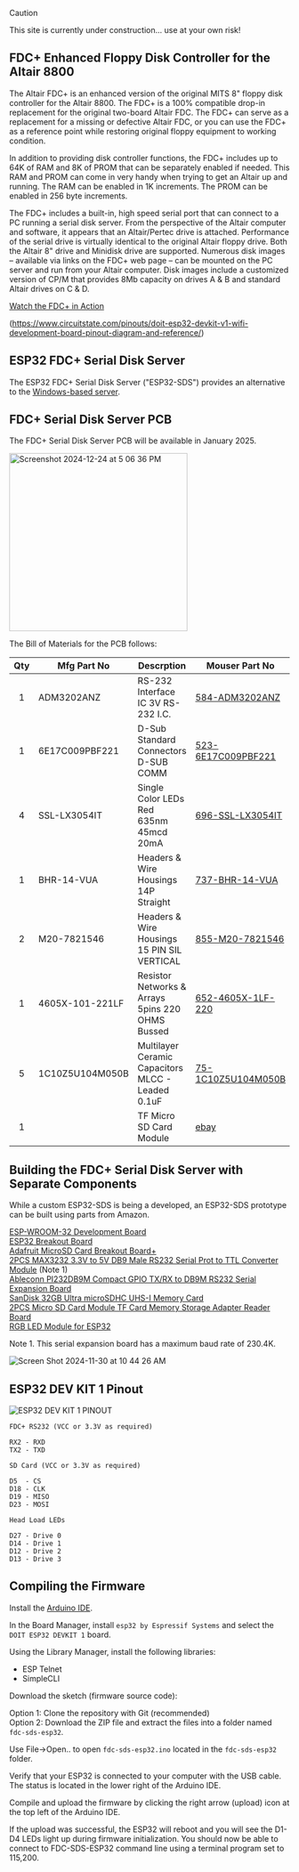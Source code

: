 > [!CAUTION]
> This site is currently under construction... use at your own risk!

## FDC+ Enhanced Floppy Disk Controller for the Altair 8800

The Altair FDC+ is an enhanced version of the original MITS 8" floppy disk controller for the Altair 8800. The FDC+ is a 100% compatible drop-in replacement for the original two-board Altair FDC. The FDC+ can serve as a replacement for a missing or defective Altair FDC, or you can use the FDC+ as a reference point while restoring original floppy equipment to working condition.

In addition to providing disk controller functions, the FDC+ includes up to 64K of RAM and 8K of PROM that can be separately enabled if needed. This RAM and PROM can come in very handy when trying to get an Altair up and running. The RAM can be enabled in 1K increments. The PROM can be enabled in 256 byte increments.

The FDC+ includes a built-in, high speed serial port that can connect to a PC running a serial disk server. From the perspective of the Altair computer and software, it appears that an Altair/Pertec drive is attached. Performance of the serial drive is virtually identical to the original Altair floppy drive. Both the Altair 8" drive and Minidisk drive are supported. Numerous disk images – available via links on the FDC+ web page – can be mounted on the PC server and run from your Altair computer. Disk images include a customized version of CP/M that provides 8Mb capacity on drives A & B and standard Altair drives on C & D.

[Watch the FDC+ in Action](https://youtu.be/1U013-9eB1A)

(https://www.circuitstate.com/pinouts/doit-esp32-devkit-v1-wifi-development-board-pinout-diagram-and-reference/)

## ESP32 FDC+ Serial Disk Server

The ESP32 FDC+ Serial Disk Server ("ESP32-SDS") provides an alternative to the [Windows-based server](https://deramp.com/downloads/altair/hardware/fdc+/).

## FDC+ Serial Disk Server PCB

The FDC+ Serial Disk Server PCB will be available in January 2025. 

<img width="320" alt="Screenshot 2024-12-24 at 5 06 36 PM" src="https://github.com/user-attachments/assets/9c0f0eb7-4c43-4fe9-b84d-324a5f10a993" />

The Bill of Materials for the PCB follows:

| Qty | Mfg Part No | Descrption | Mouser Part No |
| :---: | --- | --- | --- |
| 1 | ADM3202ANZ | RS-232 Interface IC 3V RS-232 I.C. | [584-ADM3202ANZ](https://www.mouser.com/ProductDetail/Analog-Devices-Inc/ADM3202ANZ?qs=BpaRKvA4VqGy3Fct1O6liQ%3D%3D) |
| 1 | 6E17C009PBF221 | D-Sub Standard Connectors D-SUB COMM | [523-6E17C009PBF221](https://www.mouser.com/ProductDetail/Amphenol/6E17C009PBF221?qs=2UEroHdFiHFb7qBbHly%252BOw%3D%3D) |
| 4 | SSL-LX3054IT | Single Color LEDs Red 635nm 45mcd 20mA | [696-SSL-LX3054IT](https://www.mouser.com/ProductDetail/Lumex/SSL-LX3054IT?qs=UWUCXFQQ%252BdkEhC8Xaa4uvA%3D%3D) |
| 1 | BHR-14-VUA | Headers & Wire Housings 14P Straight | [737-BHR-14-VUA](https://www.mouser.com/ProductDetail/Adam-Tech/BHR-14-VUA?qs=Zix4r1UhwbW8CWl3rs8Caw%3D%3D) |
| 2 | M20-7821546 | Headers & Wire Housings 15 PIN SIL VERTICAL | [855-M20-7821546](https://www.mouser.com/ProductDetail/Harwin/M20-7821546?qs=ulE8k0yEMYaXNbedAzK8cQ%3D%3D) |
| 1 | 4605X-101-221LF | Resistor Networks & Arrays 5pins 220 OHMS Bussed | [652-4605X-1LF-220](https://www.mouser.com/ProductDetail/Bourns/4605X-101-221LF?qs=y2ToytHrPzhsB9XeiWC9CQ%3D%3D) |
| 5 | 1C10Z5U104M050B | Multilayer Ceramic Capacitors MLCC - Leaded 0.1uF | [75-1C10Z5U104M050B](https://www.mouser.com/ProductDetail/Vishay/1C10Z5U104M050B?qs=2rshWTB%2FmZxIrslbYXpm1Q%3D%3D) |
| 1 | &nbsp; | TF Micro SD Card Module | [ebay](https://www.ebay.com/itm/203852249807) |

## Building the FDC+ Serial Disk Server with Separate Components

While a custom ESP32-SDS is being a developed, an ESP32-SDS prototype can be built using parts from Amazon.

[ESP-WROOM-32 Development Board](https://www.amazon.com/dp/B07WCG1PLV)  
[ESP32 Breakout Board](https://www.amazon.com/dp/B0BNQ85GF3)  
[Adafruit MicroSD Card Breakout Board+](https://www.amazon.com/dp/B00NAY2NAI)  
[2PCS MAX3232 3.3V to 5V DB9 Male RS232 Serial Prot to TTL Converter Module](https://www.amazon.com/dp/B07LBDZ9WG) (Note 1)  
[Ableconn PI232DB9M Compact GPIO TX/RX to DB9M RS232 Serial Expansion Board](https://www.amazon.com/dp/B00WPBXDJC)  
[SanDisk 32GB Ultra microSDHC UHS-I Memory Card](https://www.amazon.com/dp/B073JWXGNT)  
[2PCS Micro SD Card Module TF Card Memory Storage Adapter Reader Board](https://www.amazon.com/dp/B08C4WY2WR)  
[RGB LED Module for ESP32](https://www.amazon.com/dp/B0BXKMGSG6)  

Note 1. This serial expansion board has a maximum baud rate of 230.4K.

![Screen Shot 2024-11-30 at 10 44 26 AM](https://github.com/user-attachments/assets/7dd4f022-93c3-48dc-b5de-60770199055c)

## ESP32 DEV KIT 1 Pinout

![ESP32 DEV KIT 1 PINOUT](https://mischianti.org/wp-content/uploads/2020/11/ESP32-DOIT-DEV-KIT-v1-pinout-mischianti.png)

```
FDC+ RS232 (VCC or 3.3V as required)

RX2 - RXD
TX2 - TXD

SD Card (VCC or 3.3V as required)

D5  - CS
D18 - CLK
D19 - MISO
D23 - MOSI

Head Load LEDs

D27 - Drive 0
D14 - Drive 1
D12 - Drive 2
D13 - Drive 3
```

## Compiling the Firmware

Install the [Arduino IDE](https://www.arduino.cc/en/software).

In the Board Manager, install `esp32 by Espressif Systems` and select the `DOIT ESP32 DEVKIT 1` board.

Using the Library Manager, install the following libraries:

* ESP Telnet
* SimpleCLI

Download the sketch (firmware source code):

Option 1: Clone the repository with Git (recommended)  
Option 2: Download the ZIP file and extract the files into a folder named `fdc-sds-esp32`.

Use File->Open.. to open `fdc-sds-esp32.ino` located in the `fdc-sds-esp32` folder.

Verify that your ESP32 is connected to your computer with the USB cable. The status is located in the lower right of the Arduino IDE.

Compile and upload the firmware by clicking the right arrow (upload) icon at the top left of the Arduino IDE.

If the upload was successful, the ESP32 will reboot and you will see the D1-D4 LEDs light up during firmware initialization. You should now be able to connect to FDC-SDS-ESP32 command line using a terminal program set to 115,200.
